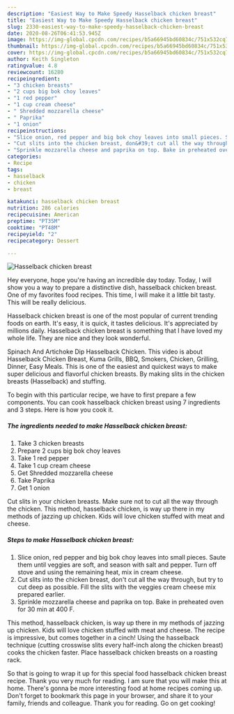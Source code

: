 ```yaml
---
description: "Easiest Way to Make Speedy Hasselback chicken breast"
title: "Easiest Way to Make Speedy Hasselback chicken breast"
slug: 2330-easiest-way-to-make-speedy-hasselback-chicken-breast
date: 2020-08-26T06:41:53.945Z
image: https://img-global.cpcdn.com/recipes/b5a66945bd60834c/751x532cq70/hasselback-chicken-breast-recipe-main-photo.jpg
thumbnail: https://img-global.cpcdn.com/recipes/b5a66945bd60834c/751x532cq70/hasselback-chicken-breast-recipe-main-photo.jpg
cover: https://img-global.cpcdn.com/recipes/b5a66945bd60834c/751x532cq70/hasselback-chicken-breast-recipe-main-photo.jpg
author: Keith Singleton
ratingvalue: 4.8
reviewcount: 16280
recipeingredient:
- "3 chicken breasts"
- "2 cups big bok choy leaves"
- "1 red pepper"
- "1 cup cream cheese"
- " Shredded mozzarella cheese"
- " Paprika"
- "1 onion"
recipeinstructions:
- "Slice onion, red pepper and big bok choy leaves into small pieces. Saute them until veggies are soft, and season with salt and pepper. Turn off stove and using the remaining heat, mix in cream cheese."
- "Cut slits into the chicken breast, don&#39;t cut all the way through, but try to cut deep as possible. Fill the slits with the veggies cream cheese mix prepared earlier."
- "Sprinkle mozzarella cheese and paprika on top. Bake in preheated oven for 30 min at 400 F."
categories:
- Recipe
tags:
- hasselback
- chicken
- breast

katakunci: hasselback chicken breast 
nutrition: 286 calories
recipecuisine: American
preptime: "PT35M"
cooktime: "PT48M"
recipeyield: "2"
recipecategory: Dessert

---
```



![Hasselback chicken breast](https://img-global.cpcdn.com/recipes/b5a66945bd60834c/751x532cq70/hasselback-chicken-breast-recipe-main-photo.jpg)

Hey everyone, hope you're having an incredible day today. Today, I will show you a way to prepare a distinctive dish, hasselback chicken breast. One of my favorites food recipes. This time, I will make it a little bit tasty. This will be really delicious.

Hasselback chicken breast is one of the most popular of current trending foods on earth. It's easy, it is quick, it tastes delicious. It's appreciated by millions daily. Hasselback chicken breast is something that I have loved my whole life. They are nice and they look wonderful.

Spinach And Artichoke Dip Hasselback Chicken. This video is about Hasselback Chicken Breast, Kuma Grills, BBQ, Smokers, Chicken, Grilling, Dinner, Easy Meals. This is one of the easiest and quickest ways to make super delicious and flavorful chicken breasts. By making slits in the chicken breasts (Hasselback) and stuffing.


To begin with this particular recipe, we have to first prepare a few components. You can cook hasselback chicken breast using 7 ingredients and 3 steps. Here is how you cook it.

<!--inarticleads1-->

##### The ingredients needed to make Hasselback chicken breast:

1. Take 3 chicken breasts
1. Prepare 2 cups big bok choy leaves
1. Take 1 red pepper
1. Take 1 cup cream cheese
1. Get  Shredded mozzarella cheese
1. Take  Paprika
1. Get 1 onion


Cut slits in your chicken breasts. Make sure not to cut all the way through the chicken. This method, hasselback chicken, is way up there in my methods of jazzing up chicken. Kids will love chicken stuffed with meat and cheese. 

<!--inarticleads2-->

##### Steps to make Hasselback chicken breast:

1. Slice onion, red pepper and big bok choy leaves into small pieces. Saute them until veggies are soft, and season with salt and pepper. Turn off stove and using the remaining heat, mix in cream cheese.
1. Cut slits into the chicken breast, don&#39;t cut all the way through, but try to cut deep as possible. Fill the slits with the veggies cream cheese mix prepared earlier.
1. Sprinkle mozzarella cheese and paprika on top. Bake in preheated oven for 30 min at 400 F.


This method, hasselback chicken, is way up there in my methods of jazzing up chicken. Kids will love chicken stuffed with meat and cheese. The recipe is impressive, but comes together in a cinch! Using the hasselback technique (cutting crosswise slits every half-inch along the chicken breast) cooks the chicken faster. Place hasselback chicken breasts on a roasting rack. 

So that is going to wrap it up for this special food hasselback chicken breast recipe. Thank you very much for reading. I am sure that you will make this at home. There's gonna be more interesting food at home recipes coming up. Don't forget to bookmark this page in your browser, and share it to your family, friends and colleague. Thank you for reading. Go on get cooking!
